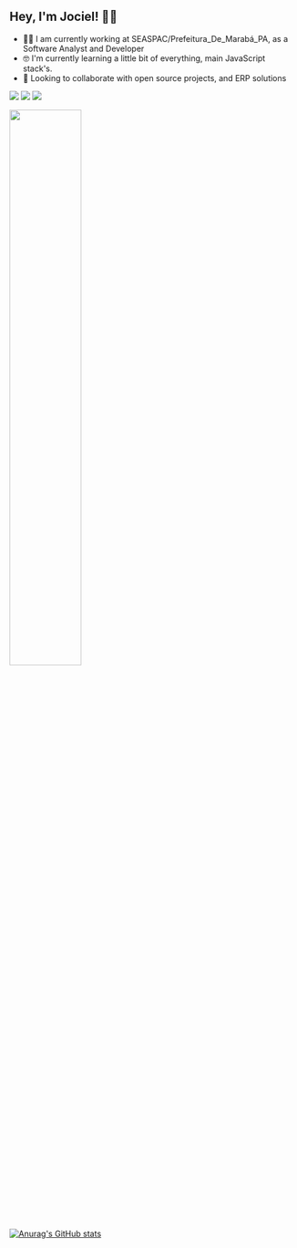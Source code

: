 ## Hey, I'm Jociel! 👨‍💻
 - 👨‍💻 I am currently working at SEASPAC/Prefeitura_De_Marabá_PA, as a Software Analyst and Developer  
 - 🤓 I'm currently learning a little bit of everything, main JavaScript stack's. 
  - 👯 Looking to collaborate with open source projects, and ERP solutions 

  <a href="mailto:gregoriociacom@gmail.com" target="_blank"><img src="https://img.shields.io/badge/Gmail-D14836?style=for-the-badge&logo=gmail&logoColor=white" /><a/>
  <a href="https://www.linkedin.com/in/jociel-gregorio-b996521b8/" target="_blank"><img src="https://img.shields.io/badge/LinkedIn-0077B5?style=for-the-badge&logo=linkedin&logoColor=white" /><a/>
  <a href="https://t.me/jocgsousa" target="_blank"><img src="https://img.shields.io/badge/Telegram-2CA5E0?style=for-the-badge&logo=telegram&logoColor=white" /><a/>
  
    
<img width="50%"  src="https://github-readme-stats.vercel.app/api?username=jocgsousa&theme=radical&hide=prs,issues,contribs" />
    
[![Anurag's GitHub stats](https://github-readme-stats.vercel.app/api?username=jocgsousa)](https://github.com/anuraghazra/github-readme-stats)

  
  
 

 
  

<!-- <img width="50%"  src="https://github-readme-stats.vercel.app/api?username=jocgsousa&theme=radical" /> -->

  
<!-- <img width="50%" src="https://github-readme-stats.vercel.app/api/top-langs/?username=jocgsousa&theme=aura" /> -->
  
  
